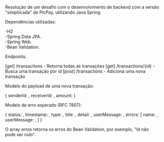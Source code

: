 Resolução de um desafio com o desenvolvimento de backend com a versão "simpliicada" do PicPay, utilizando Java Spring.

Dependências utilizadas:

-H2 <br />
-Spring Data JPA. <br />
-Spring Web. <br />
-Bean Validation. <br />

Endpoints:

[get] /transactions - Retorna todas as transações
[get] /transactions/{id} - Busca uma transação por id
[post] /transactions - Adiciona uma nova transação

Modelo do payload de uma nova transação:

{
  senderId: ,
  receiverId: ,
  amount: 
}

Modelo de erro esperado (RFC 7807):
  
{
  status: ,
  timestamp: ,
  type: ,
  title: ,
  detail: ,
  userMessage: ,
  errors: [
  name: ,
    userMessage: ,
  ]
}

O array erros retorna os erros do Bean Validation, por exemplo, "Id não pode ser nulo".

